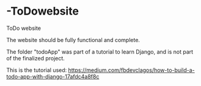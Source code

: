 # -ToDowebsite
 ToDo website
 
The website should be fully functional and complete.

The folder "todoApp" was part of a tutorial to learn Django, and is not part of the finalized project.


This is the tutorial used:
https://medium.com/fbdevclagos/how-to-build-a-todo-app-with-django-17afdc4a8f8c
